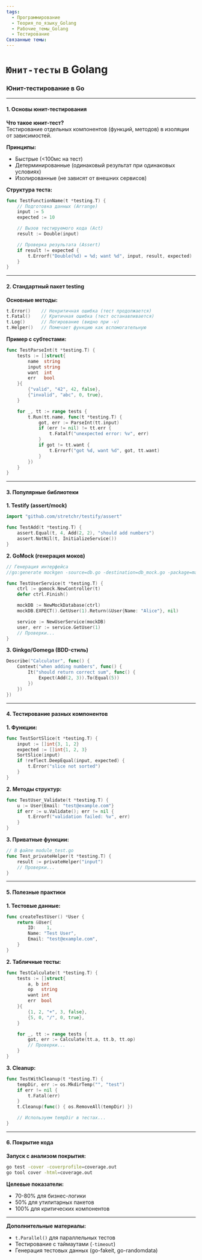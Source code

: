 ```yaml
---
tags:
  - Программирование
  - Теория_по_языку_Golang
  - Рабочие_темы_Golang
  - Тестирование
Связанные темы:
---
```


# `Юнит-тесты` в Golang


### **Юнит-тестирование в Go**

---

#### **1. Основы юнит-тестирования**
**Что такое юнит-тест?**  
Тестирование отдельных компонентов (функций, методов) в изоляции от зависимостей.

**Принципы:**
- Быстрые (<100мс на тест)
- Детерминированные (одинаковый результат при одинаковых условиях)
- Изолированные (не зависят от внешних сервисов)

**Структура теста:**
```go
func TestFunctionName(t *testing.T) {
    // Подготовка данных (Arrange)
    input := 5
    expected := 10

    // Вызов тестируемого кода (Act)
    result := Double(input)

    // Проверка результата (Assert)
    if result != expected {
        t.Errorf("Double(%d) = %d; want %d", input, result, expected)
    }
}
```

---

#### **2. Стандартный пакет testing**
**Основные методы:**
```go
t.Error()    // Некритичная ошибка (тест продолжается)
t.Fatal()    // Критичная ошибка (тест останавливается)
t.Log()      // Логирование (видно при -v)
t.Helper()   // Помечает функцию как вспомогательную
```

**Пример с субтестами:**
```go
func TestParseInt(t *testing.T) {
    tests := []struct{
        name  string
        input string
        want  int
        err   bool
    }{
        {"valid", "42", 42, false},
        {"invalid", "abc", 0, true},
    }

    for _, tt := range tests {
        t.Run(tt.name, func(t *testing.T) {
            got, err := ParseInt(tt.input)
            if (err != nil) != tt.err {
                t.Fatalf("unexpected error: %v", err)
            }
            if got != tt.want {
                t.Errorf("got %d, want %d", got, tt.want)
            }
        })
    }
}
```

---

#### **3. Популярные библиотеки**
**1. Testify (assert/mock)**
```go
import "github.com/stretchr/testify/assert"

func TestAdd(t *testing.T) {
    assert.Equal(t, 4, Add(2, 2), "should add numbers")
    assert.NotNil(t, InitializeService())
}
```

**2. GoMock (генерация моков)**
```go
// Генерация интерфейса
//go:generate mockgen -source=db.go -destination=db_mock.go -package=main

func TestUserService(t *testing.T) {
    ctrl := gomock.NewController(t)
    defer ctrl.Finish()

    mockDB := NewMockDatabase(ctrl)
    mockDB.EXPECT().GetUser(1).Return(&User{Name: "Alice"}, nil)

    service := NewUserService(mockDB)
    user, err := service.GetUser(1)
    // Проверки...
}
```

**3. Ginkgo/Gomega (BDD-стиль)**
```go
Describe("Calculator", func() {
    Context("when adding numbers", func() {
        It("should return correct sum", func() {
            Expect(Add(2, 3)).To(Equal(5))
        })
    })
})
```

---

#### **4. Тестирование разных компонентов**
**1. Функции:**
```go
func TestSortSlice(t *testing.T) {
    input := []int{3, 1, 2}
    expected := []int{1, 2, 3}
    SortSlice(input)
    if !reflect.DeepEqual(input, expected) {
        t.Error("slice not sorted")
    }
}
```

**2. Методы структур:**
```go
func TestUser_Validate(t *testing.T) {
    u := User{Email: "test@example.com"}
    if err := u.Validate(); err != nil {
        t.Errorf("validation failed: %v", err)
    }
}
```

**3. Приватные функции:**
```go
// В файле module_test.go
func Test_privateHelper(t *testing.T) {
    result := privateHelper("input")
    // Проверки...
}
```

---

#### **5. Полезные практики**
**1. Тестовые данные:**
```go
func createTestUser() *User {
    return &User{
        ID:    1,
        Name: "Test User",
        Email: "test@example.com",
    }
}
```

**2. Табличные тесты:**
```go
func TestCalculate(t *testing.T) {
    tests := []struct{
        a, b int
        op   string
        want int
        err  bool
    }{
        {1, 2, "+", 3, false},
        {5, 0, "/", 0, true},
    }

    for _, tt := range tests {
        got, err := Calculate(tt.a, tt.b, tt.op)
        // Проверки...
    }
}
```

**3. Cleanup:**
```go
func TestWithCleanup(t *testing.T) {
    tempDir, err := os.MkdirTemp("", "test")
    if err != nil {
        t.Fatal(err)
    }
    t.Cleanup(func() { os.RemoveAll(tempDir) })

    // Используем tempDir в тестах...
}
```

---

#### **6. Покрытие кода**
**Запуск с анализом покрытия:**
```bash
go test -cover -coverprofile=coverage.out
go tool cover -html=coverage.out
```

**Целевые показатели:**
- 70-80% для бизнес-логики
- 50% для утилитарных пакетов
- 100% для критических компонентов

---

**Дополнительные материалы:**  
- `t.Parallel()` для параллельных тестов  
- Тестирование с таймаутами (`-timeout`)  
- Генерация тестовых данных (go-fakeit, go-randomdata)